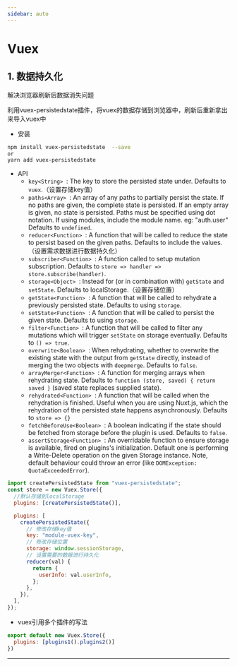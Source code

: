 ```yaml
---
sidebar: auto
---
```


# Vuex

## 1.  数据持久化

解决浏览器刷新后数据消失问题

利用vuex-persistedstate插件，将vuex的数据存储到浏览器中，刷新后重新拿出来导入vuex中

- 安装

```bash
npm install vuex-persistedstate  --save
or
yarn add vuex-persistedstate
```

- API
  - `key<String> `: The key to store the persisted state under. Defaults to `vuex`.（设置存储key值）
  - `paths<Array> `: An array of any paths to partially persist the state. If no paths are given, the complete state is persisted. If an empty array is given, no state is persisted. Paths must be specified using dot notation. If using modules, include the module name. eg: "auth.user" Defaults to `undefined`.
  - `reducer<Function> `: A function that will be called to reduce the state to persist based on the given paths. Defaults to include the values.（设置需求数据进行数据持久化）
  - `subscriber<Function> `: A function called to setup mutation subscription. Defaults to `store => handler => store.subscribe(handler)`.
  - `storage<Object> `: Instead for (or in combination with) `getState` and `setState`. Defaults to localStorage.（设置存储位置）
  - `getState<Function> `: A function that will be called to rehydrate a previously persisted state. Defaults to using `storage`.
  - `setState<Function> `: A function that will be called to persist the given state. Defaults to using `storage`.
  - `filter<Function> `: A function that will be called to filter any mutations which will trigger `setState` on storage eventually. Defaults to `() => true`.
  - `overwrite<Boolean> `: When rehydrating, whether to overwrite the existing state with the output from `getState` directly, instead of merging the two objects with `deepmerge`. Defaults to `false`.
  - `arrayMerger<Function> `: A function for merging arrays when rehydrating state. Defaults to `function (store, saved) { return saved }` (saved state replaces supplied state).
  - `rehydrated<Function> `: A function that will be called when the rehydration is finished. Useful when you are using Nuxt.js, which the rehydration of the persisted state happens asynchronously. Defaults to `store => {}`
  - `fetchBeforeUse<Boolean> `: A boolean indicating if the state should be fetched from storage before the plugin is used. Defaults to `false`.
  - `assertStorage<Function> `: An overridable function to ensure storage is available, fired on plugins's initialization. Default one is performing a Write-Delete operation on the given Storage instance. Note, default behaviour could throw an error (like `DOMException: QuotaExceededError`).

  

```js
import createPersistedState from "vuex-persistedstate";
const store = new Vuex.Store({
  //默认存储到localStorage
  plugins: [createPersistedState()],

  plugins: [
    createPersistedState({
      // 修改存储key值
      key: "module-vuex-key",
      // 修改存储位置
      storage: window.sessionStorage,
      // 设置需要的数据进行持久化
      reducer(val) {
        return {
          userInfo: val.userInfo,
        };
      },
    }),
  ],
});

```



- vuex引用多个插件的写法

```js
export default new Vuex.Store({
  plugins: [plugins1().plugins2()]
})
```









---

   <Vue/>
